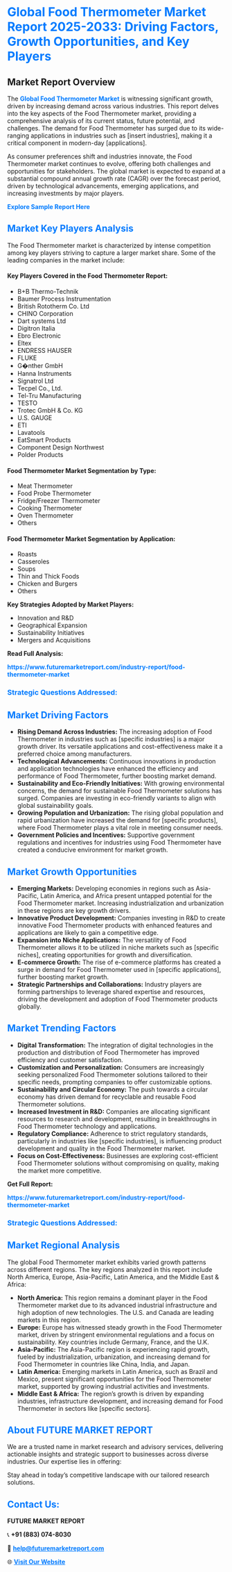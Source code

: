 <h1 style="color: #007BFF;">Global Food Thermometer Market Report 2025-2033: Driving Factors, Growth Opportunities, and Key Players</h1>

<section id="overview">
<h2>Market Report Overview</h2>
<p>The <a href="https://www.futuremarketreport.com/industry-report/food-thermometer-market" style="color: #007BFF; text-decoration: none;"><strong>Global Food Thermometer Market</strong></a> is witnessing significant growth, driven by increasing demand across various industries. This report delves into the key aspects of the Food Thermometer market, providing a comprehensive analysis of its current status, future potential, and challenges. The demand for Food Thermometer has surged due to its wide-ranging applications in industries such as [insert industries], making it a critical component in modern-day [applications].</p>
<p>As consumer preferences shift and industries innovate, the Food Thermometer market continues to evolve, offering both challenges and opportunities for stakeholders. The global market is expected to expand at a substantial compound annual growth rate (CAGR) over the forecast period, driven by technological advancements, emerging applications, and increasing investments by major players.</p>
</section>

<section id="overview">
<p><a href="https://www.futuremarketreport.com/request-sample/reportId=89179" style="color: #007BFF; text-decoration: none;"><strong>Explore Sample Report Here</strong></a></p>
</section>

<section id="key-players">
<h2 style="color: #007BFF;">Market Key Players Analysis</h2>
<p>The Food Thermometer market is characterized by intense competition among key players striving to capture a larger market share. Some of the leading companies in the market include:</p>
<h4>Key Players Covered in the Food Thermometer Report:</h4>
<ul><li>B+B Thermo-Technik</li><li>Baumer Process Instrumentation</li><li>British Rototherm Co. Ltd</li><li>CHINO Corporation</li><li>Dart systems Ltd</li><li>Digitron Italia</li><li>Ebro Electronic</li><li>Eltex</li><li>ENDRESS HAUSER</li><li>FLUKE</li><li>G�nther GmbH</li><li>Hanna Instruments</li><li>Signatrol Ltd</li><li>Tecpel Co., Ltd.</li><li>Tel-Tru Manufacturing</li><li>TESTO</li><li>Trotec GmbH &amp; Co. KG</li><li>U.S. GAUGE</li><li>ETI</li><li>Lavatools</li><li>EatSmart Products</li><li>Component Design Northwest</li><li>Polder Products</li></ul>
<h4>Food Thermometer Market Segmentation by Type:</h4>
<ul><li>Meat Thermometer</li><li>Food Probe Thermometer</li><li>Fridge/Freezer Thermometer</li><li>Cooking Thermometer</li><li>Oven Thermometer</li><li>Others</li></ul>

<h4>Food Thermometer Market Segmentation by Application:</h4>
<ul><li>Roasts</li><li>Casseroles</li><li>Soups</li><li>Thin and Thick Foods</li><li>Chicken and Burgers</li><li>Others</li></ul>
<p><strong>Key Strategies Adopted by Market Players:</strong></p>
<ul>
<li>Innovation and R&D</li>
<li>Geographical Expansion</li>
<li>Sustainability Initiatives</li>
<li>Mergers and Acquisitions</li>
</ul>
</section>

<section>
<p><strong>Read Full Analysis: </strong></p><a href="https://www.futuremarketreport.com/industry-report/food-thermometer-market" style="color: #007BFF; text-decoration: none;"><strong>https://www.futuremarketreport.com/industry-report/food-thermometer-market</strong></a>
<h3 style="color: #007BFF;">Strategic Questions Addressed:</h3>
</section>

<section id="driving-factors">
<h2 style="color: #007BFF;">Market Driving Factors</h2>
<ul>
<li><strong>Rising Demand Across Industries:</strong> The increasing adoption of Food Thermometer in industries such as [specific industries] is a major growth driver. Its versatile applications and cost-effectiveness make it a preferred choice among manufacturers.</li>
<li><strong>Technological Advancements:</strong> Continuous innovations in production and application technologies have enhanced the efficiency and performance of Food Thermometer, further boosting market demand.</li>
<li><strong>Sustainability and Eco-Friendly Initiatives:</strong> With growing environmental concerns, the demand for sustainable Food Thermometer solutions has surged. Companies are investing in eco-friendly variants to align with global sustainability goals.</li>
<li><strong>Growing Population and Urbanization:</strong> The rising global population and rapid urbanization have increased the demand for [specific products], where Food Thermometer plays a vital role in meeting consumer needs.</li>
<li><strong>Government Policies and Incentives:</strong> Supportive government regulations and incentives for industries using Food Thermometer have created a conducive environment for market growth.</li>
</ul>
</section>

<section id="growth-opportunities">
<h2 style="color: #007BFF;">Market Growth Opportunities</h2>
<ul>
<li><strong>Emerging Markets:</strong> Developing economies in regions such as Asia-Pacific, Latin America, and Africa present untapped potential for the Food Thermometer market. Increasing industrialization and urbanization in these regions are key growth drivers.</li>
<li><strong>Innovative Product Development:</strong> Companies investing in R&D to create innovative Food Thermometer products with enhanced features and applications are likely to gain a competitive edge.</li>
<li><strong>Expansion into Niche Applications:</strong> The versatility of Food Thermometer allows it to be utilized in niche markets such as [specific niches], creating opportunities for growth and diversification.</li>
<li><strong>E-commerce Growth:</strong> The rise of e-commerce platforms has created a surge in demand for Food Thermometer used in [specific applications], further boosting market growth.</li>
<li><strong>Strategic Partnerships and Collaborations:</strong> Industry players are forming partnerships to leverage shared expertise and resources, driving the development and adoption of Food Thermometer products globally.</li>
</ul>
</section>

<section id="trending-factors">
<h2 style="color: #007BFF;">Market Trending Factors</h2>
<ul>
<li><strong>Digital Transformation:</strong> The integration of digital technologies in the production and distribution of Food Thermometer has improved efficiency and customer satisfaction.</li>
<li><strong>Customization and Personalization:</strong> Consumers are increasingly seeking personalized Food Thermometer solutions tailored to their specific needs, prompting companies to offer customizable options.</li>
<li><strong>Sustainability and Circular Economy:</strong> The push towards a circular economy has driven demand for recyclable and reusable Food Thermometer solutions.</li>
<li><strong>Increased Investment in R&D:</strong> Companies are allocating significant resources to research and development, resulting in breakthroughs in Food Thermometer technology and applications.</li>
<li><strong>Regulatory Compliance:</strong> Adherence to strict regulatory standards, particularly in industries like [specific industries], is influencing product development and quality in the Food Thermometer market.</li>
<li><strong>Focus on Cost-Effectiveness:</strong> Businesses are exploring cost-efficient Food Thermometer solutions without compromising on quality, making the market more competitive.</li>
</ul>
</section>

<section>
<p><strong>Get Full Report: </strong></p><a href="https://www.futuremarketreport.com/industry-report/food-thermometer-market" style="color: #007BFF; text-decoration: none;"><strong>https://www.futuremarketreport.com/industry-report/food-thermometer-market</strong></a>
<h3 style="color: #007BFF;">Strategic Questions Addressed:</h3>
</section>


<section id="regional-analysis">
<h2 style="color: #007BFF;">Market Regional Analysis</h2>
<p>The global Food Thermometer market exhibits varied growth patterns across different regions. The key regions analyzed in this report include North America, Europe, Asia-Pacific, Latin America, and the Middle East & Africa:</p>
<ul>
<li><strong>North America:</strong> This region remains a dominant player in the Food Thermometer market due to its advanced industrial infrastructure and high adoption of new technologies. The U.S. and Canada are leading markets in this region.</li>
<li><strong>Europe:</strong> Europe has witnessed steady growth in the Food Thermometer market, driven by stringent environmental regulations and a focus on sustainability. Key countries include Germany, France, and the U.K.</li>
<li><strong>Asia-Pacific:</strong> The Asia-Pacific region is experiencing rapid growth, fueled by industrialization, urbanization, and increasing demand for Food Thermometer in countries like China, India, and Japan.</li>
<li><strong>Latin America:</strong> Emerging markets in Latin America, such as Brazil and Mexico, present significant opportunities for the Food Thermometer market, supported by growing industrial activities and investments.</li>
<li><strong>Middle East & Africa:</strong> The region’s growth is driven by expanding industries, infrastructure development, and increasing demand for Food Thermometer in sectors like [specific sectors].</li>
</ul>
</section>

<footer>
<h2 style="color: #007BFF;">About FUTURE MARKET REPORT</h2>
<p>We are a trusted name in market research and advisory services, delivering actionable insights and strategic support to businesses across diverse industries. Our expertise lies in offering:</p>

<p>Stay ahead in today’s competitive landscape with our tailored research solutions.</p>

<h2 style="color: #007BFF;">Contact Us:</h2>
<p><strong>FUTURE MARKET REPORT</strong></p>
<p>📞 <strong>+91 (883) 074-8030</strong></p>
<p>📧 <strong><a href="mailto:help@futuremarketreport.com" style="color: #007BFF;">help@futuremarketreport.com</a></strong></p>
<p>🌐 <strong><a href="https://www.futuremarketreport.com/" style="color: #007BFF;">Visit Our Website</a></strong></p>
</footer>